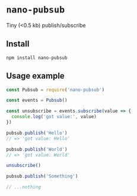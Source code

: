 # `nano-pubsub`

Tiny (<0.5 kb) publish/subscribe

## Install
```
npm install nano-pubsub
```

## Usage example
```js
const Pubsub = require('nano-pubsub')

const events = Pubsub()

const unsubscribe = events.subscribe(value => {
  console.log('got value:', value)
})

pubsub.publish('Hello')
// => 'got value: Hello'

pubsub.publish('World')
// => 'got value: World'

unsubscribe()

pubsub.publish('Something')

// ...nothing
```
